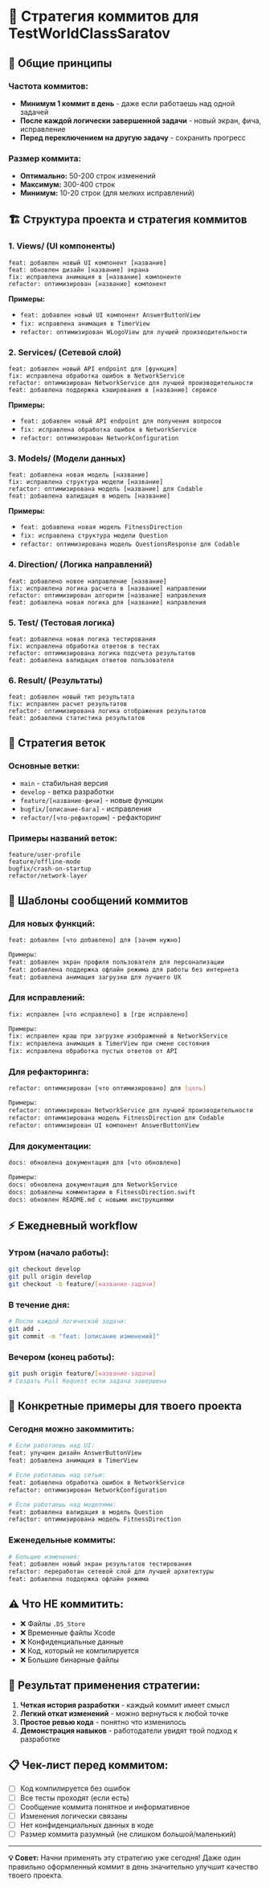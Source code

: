 # 📱 Стратегия коммитов для TestWorldClassSaratov

## 🎯 **Общие принципы**

### **Частота коммитов:**
- **Минимум 1 коммит в день** - даже если работаешь над одной задачей
- **После каждой логически завершенной задачи** - новый экран, фича, исправление
- **Перед переключением на другую задачу** - сохранить прогресс

### **Размер коммита:**
- **Оптимально:** 50-200 строк изменений
- **Максимум:** 300-400 строк
- **Минимум:** 10-20 строк (для мелких исправлений)

## 🏗️ **Структура проекта и стратегия коммитов**

### **1. Views/ (UI компоненты)**
```
feat: добавлен новый UI компонент [название]
feat: обновлен дизайн [название] экрана
fix: исправлена анимация в [название] компоненте
refactor: оптимизирован [название] компонент
```

**Примеры:**
- `feat: добавлен новый UI компонент AnswerButtonView`
- `fix: исправлена анимация в TimerView`
- `refactor: оптимизирован WLogoView для лучшей производительности`

### **2. Services/ (Сетевой слой)**
```
feat: добавлен новый API endpoint для [функция]
fix: исправлена обработка ошибок в NetworkService
refactor: оптимизирован NetworkService для лучшей производительности
feat: добавлена поддержка кэширования в [название] сервисе
```

**Примеры:**
- `feat: добавлен новый API endpoint для получения вопросов`
- `fix: исправлена обработка ошибок в NetworkService`
- `refactor: оптимизирован NetworkConfiguration`

### **3. Models/ (Модели данных)**
```
feat: добавлена новая модель [название]
fix: исправлена структура модели [название]
refactor: оптимизирована модель [название] для Codable
feat: добавлена валидация в модель [название]
```

**Примеры:**
- `feat: добавлена новая модель FitnessDirection`
- `fix: исправлена структура модели Question`
- `refactor: оптимизирована модель QuestionsResponse для Codable`

### **4. Direction/ (Логика направлений)**
```
feat: добавлено новое направление [название]
fix: исправлена логика расчета в [название] направлении
refactor: оптимизирован алгоритм [название] направления
feat: добавлена новая логика для [название] направления
```

### **5. Test/ (Тестовая логика)**
```
feat: добавлена новая логика тестирования
fix: исправлена обработка ответов в тестах
refactor: оптимизирована логика подсчета результатов
feat: добавлена валидация ответов пользователя
```

### **6. Result/ (Результаты)**
```
feat: добавлен новый тип результата
fix: исправлен расчет результатов
refactor: оптимизирована логика отображения результатов
feat: добавлена статистика результатов
```

## 🚀 **Стратегия веток**

### **Основные ветки:**
- `main` - стабильная версия
- `develop` - ветка разработки
- `feature/[название-фичи]` - новые функции
- `bugfix/[описание-бага]` - исправления
- `refactor/[что-рефакторим]` - рефакторинг

### **Примеры названий веток:**
```
feature/user-profile
feature/offline-mode
bugfix/crash-on-startup
refactor/network-layer
```

## 📝 **Шаблоны сообщений коммитов**

### **Для новых функций:**
```bash
feat: добавлен [что добавлено] для [зачем нужно]

Примеры:
feat: добавлен экран профиля пользователя для персонализации
feat: добавлена поддержка офлайн режима для работы без интернета
feat: добавлена анимация загрузки для лучшего UX
```

### **Для исправлений:**
```bash
fix: исправлен [что исправлено] в [где исправлено]

Примеры:
fix: исправлен краш при загрузке изображений в NetworkService
fix: исправлена анимация в TimerView при смене состояния
fix: исправлена обработка пустых ответов от API
```

### **Для рефакторинга:**
```bash
refactor: оптимизирован [что оптимизировано] для [цель]

Примеры:
refactor: оптимизирован NetworkService для лучшей производительности
refactor: оптимизирована модель FitnessDirection для Codable
refactor: оптимизирован UI компонент AnswerButtonView
```

### **Для документации:**
```bash
docs: обновлена документация для [что обновлено]

Примеры:
docs: обновлена документация для NetworkService
docs: добавлены комментарии в FitnessDirection.swift
docs: обновлен README.md с новыми инструкциями
```

## ⚡ **Ежедневный workflow**

### **Утром (начало работы):**
```bash
git checkout develop
git pull origin develop
git checkout -b feature/[название-задачи]
```

### **В течение дня:**
```bash
# После каждой логической задачи:
git add .
git commit -m "feat: [описание изменений]"
```

### **Вечером (конец работы):**
```bash
git push origin feature/[название-задачи]
# Создать Pull Request если задача завершена
```

## 🎯 **Конкретные примеры для твоего проекта**

### **Сегодня можно закоммитить:**
```bash
# Если работаешь над UI:
feat: улучшен дизайн AnswerButtonView
feat: добавлена анимация в TimerView

# Если работаешь над сетью:
feat: добавлена обработка ошибок в NetworkService
refactor: оптимизирован NetworkConfiguration

# Если работаешь над моделями:
feat: добавлена валидация в модель Question
refactor: оптимизирована модель FitnessDirection
```

### **Еженедельные коммиты:**
```bash
# Большие изменения:
feat: добавлен новый экран результатов тестирования
refactor: переработан сетевой слой для лучшей архитектуры
feat: добавлена поддержка офлайн режима
```

## ⚠️ **Что НЕ коммитить:**

- ❌ Файлы `.DS_Store`
- ❌ Временные файлы Xcode
- ❌ Конфиденциальные данные
- ❌ Код, который не компилируется
- ❌ Большие бинарные файлы

## 🎉 **Результат применения стратегии:**

1. **Четкая история разработки** - каждый коммит имеет смысл
2. **Легкий откат изменений** - можно вернуться к любой точке
3. **Простое ревью кода** - понятно что изменилось
4. **Демонстрация навыков** - работодатели увидят твой подход к разработке

## 📋 **Чек-лист перед коммитом:**

- [ ] Код компилируется без ошибок
- [ ] Все тесты проходят (если есть)
- [ ] Сообщение коммита понятное и информативное
- [ ] Изменения логически связаны
- [ ] Нет конфиденциальных данных в коде
- [ ] Размер коммита разумный (не слишком большой/маленький)

---

**💡 Совет:** Начни применять эту стратегию уже сегодня! Даже один правильно оформленный коммит в день значительно улучшит качество твоего проекта. 